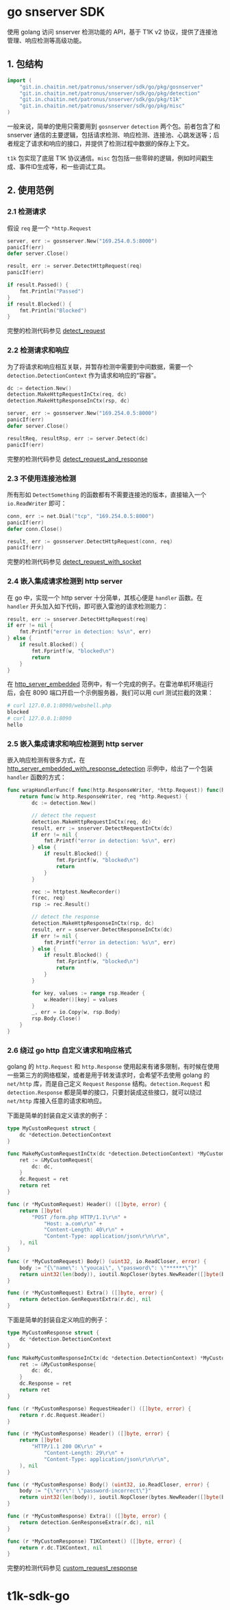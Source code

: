 go snserver SDK
===============

使用 golang 访问 snserver 检测功能的 API，基于 T1K v2 协议，提供了连接池管理、响应检测等高级功能。

## 1. 包结构

``` go
import (
	"git.in.chaitin.net/patronus/snserver/sdk/go/pkg/gosnserver"
	"git.in.chaitin.net/patronus/snserver/sdk/go/pkg/detection"
	"git.in.chaitin.net/patronus/snserver/sdk/go/pkg/t1k"
	"git.in.chaitin.net/patronus/snserver/sdk/go/pkg/misc"
)
```

一般来说，简单的使用只需要用到 `gosnserver` `detection` 两个包。前者包含了和 snserver 通信的主要逻辑，包括请求检测、响应检测、连接池、心跳发送等；后者规定了请求和响应的接口，并提供了检测过程中数据的保存上下文。

`t1k` 包实现了底层 T1K 协议通信。`misc` 包包括一些零碎的逻辑，例如时间戳生成、事件ID生成等，和一些调试工具。

## 2. 使用范例

### 2.1 检测请求

假设 `req` 是一个 `*http.Request`

``` go
server, err := gosnserver.New("169.254.0.5:8000")
panicIf(err)
defer server.Close()

result, err := server.DetectHttpRequest(req)
panicIf(err)

if result.Passed() {
	fmt.Println("Passed")
}
if result.Blocked() {
	fmt.Println("Blocked")
}
```

完整的检测代码参见 [detect_request](sdk/go/examples/detect_request/main.go)

### 2.2 检测请求和响应

为了将请求和响应相互关联，并暂存检测中需要到中间数据，需要一个 `detection.DetectionContext` 作为请求和响应的“容器”。

``` go
dc := detection.New()
detection.MakeHttpRequestInCtx(req, dc)
detection.MakeHttpResponseInCtx(rsp, dc)

server, err := gosnserver.New("169.254.0.5:8000")
panicIf(err)
defer server.Close()

resultReq, resultRsp, err := server.Detect(dc)
panicIf(err)
```

完整的检测代码参见 [detect_request_and_response](sdk/go/examples/detect_request_and_response/main.go)

### 2.3 不使用连接池检测

所有形如 `DetectSomething` 的函数都有不需要连接池的版本，直接输入一个 `io.ReadWriter` 即可：

``` go
conn, err := net.Dial("tcp", "169.254.0.5:8000")
panicIf(err)
defer conn.Close()

result, err := gosnserver.DetectHttpRequest(conn, req)
panicIf(err)
```

完整的检测代码参见 [detect_request_with_socket](sdk/go/examples/detect_request_with_socket/main.go)

### 2.4 嵌入集成请求检测到 http server

在 go 中，实现一个 http server 十分简单，其核心便是 `handler` 函数。在 `handler` 开头加入如下代码，即可嵌入雷池的请求检测能力：

``` go
result, err := snserver.DetectHttpRequest(req)
if err != nil {
	fmt.Printf("error in detection: %s\n", err)
} else {
	if result.Blocked() {
		fmt.Fprintf(w, "blocked\n")
		return
	}
}
```

在 [http_server_embedded](sdk/go/examples/http_server_embedded/main.go) 范例中，有一个完成的例子。在雷池单机环境运行后，会在 8090 端口开启一个示例服务器，我们可以用 curl 测试拦截的效果：

``` bash
# curl 127.0.0.1:8090/webshell.php
blocked
# curl 127.0.0.1:8090
hello
```

### 2.5 嵌入集成请求和响应检测到 http server

嵌入响应检测有很多方式，在 [http_server_embedded_with_response_detection](sdk/go/examples/http_server_embedded_with_response_detection/main.go) 示例中，给出了一个包装 `handler` 函数的方式：

``` go
func wrapHandlerFunc(f func(http.ResponseWriter, *http.Request)) func(http.ResponseWriter, *http.Request) {
	return func(w http.ResponseWriter, req *http.Request) {
		dc := detection.New()

		// detect the request
		detection.MakeHttpRequestInCtx(req, dc)
		result, err := snserver.DetectRequestInCtx(dc)
		if err != nil {
			fmt.Printf("error in detection: %s\n", err)
		} else {
			if result.Blocked() {
				fmt.Fprintf(w, "blocked\n")
				return
			}
		}

		rec := httptest.NewRecorder()
		f(rec, req)
		rsp := rec.Result()

		// detect the response
		detection.MakeHttpResponseInCtx(rsp, dc)
		result, err = snserver.DetectResponseInCtx(dc)
		if err != nil {
			fmt.Printf("error in detection: %s\n", err)
		} else {
			if result.Blocked() {
				fmt.Fprintf(w, "blocked\n")
				return
			}
		}

		for key, values := range rsp.Header {
			w.Header()[key] = values
		}
		_, err = io.Copy(w, rsp.Body)
		rsp.Body.Close()
	}
}
```

### 2.6 绕过 go http 自定义请求和响应格式

golang 的 `http.Request` 和 `http.Response` 使用起来有诸多限制，有时候在使用一些第三方的网络框架，或者是用于转发请求时，会希望不去使用 golang 的 `net/http` 库，而是自己定义 `Request` `Response` 结构。`detection.Request` 和 `detection.Response` 都是简单的接口，只要封装成这些接口，就可以绕过 `net/http` 库接入任意的请求和响应。

下面是简单的封装自定义请求的例子：

``` go
type MyCustomRequest struct {
	dc *detection.DetectionContext
}

func MakeMyCustomRequestInCtx(dc *detection.DetectionContext) *MyCustomRequest {
	ret := &MyCustomRequest{
		dc: dc,
	}
	dc.Request = ret
	return ret
}

func (r *MyCustomRequest) Header() ([]byte, error) {
	return []byte(
		"POST /form.php HTTP/1.1\r\n" +
			"Host: a.com\r\n" +
			"Content-Length: 40\r\n" +
			"Content-Type: application/json\r\n\r\n",
	), nil
}

func (r *MyCustomRequest) Body() (uint32, io.ReadCloser, error) {
	body := "{\"name\": \"youcai\", \"password\": \"******\"}"
	return uint32(len(body)), ioutil.NopCloser(bytes.NewReader([]byte(body))), nil
}

func (r *MyCustomRequest) Extra() ([]byte, error) {
	return detection.GenRequestExtra(r.dc), nil
}
```

下面是简单的封装自定义响应的例子：

``` go
type MyCustomResponse struct {
	dc *detection.DetectionContext
}

func MakeMyCustomResponseInCtx(dc *detection.DetectionContext) *MyCustomResponse {
	ret := &MyCustomResponse{
		dc: dc,
	}
	dc.Response = ret
	return ret
}

func (r *MyCustomResponse) RequestHeader() ([]byte, error) {
	return r.dc.Request.Header()
}

func (r *MyCustomResponse) Header() ([]byte, error) {
	return []byte(
		"HTTP/1.1 200 OK\r\n" +
			"Content-Length: 29\r\n" +
			"Content-Type: application/json\r\n\r\n",
	), nil
}

func (r *MyCustomResponse) Body() (uint32, io.ReadCloser, error) {
	body := "{\"err\": \"password-incorrect\"}"
	return uint32(len(body)), ioutil.NopCloser(bytes.NewReader([]byte(body))), nil
}

func (r *MyCustomResponse) Extra() ([]byte, error) {
	return detection.GenResponseExtra(r.dc), nil
}

func (r *MyCustomResponse) T1KContext() ([]byte, error) {
	return r.dc.T1KContext, nil
}
```

完整的检测代码参见 [custom_request_response](sdk/go/examples/custom_request_response/main.go)


# t1k-sdk-go
